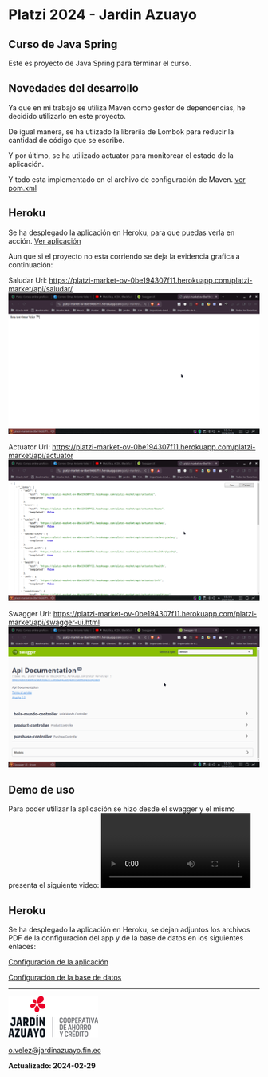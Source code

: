 # Platzi 2024 - Jardin Azuayo

## Curso de Java Spring
Este es proyecto de Java Spring para terminar el curso.

## Novedades del desarrollo
Ya que en mi trabajo se utiliza Maven como gestor de dependencias, he decidido utilizarlo en este proyecto.

De igual manera, se ha utlizado la libreriía de Lombok para reducir la cantidad de código que se escribe.

Y por último, se ha utilizado actuator para monitorear el estado de la aplicación.

Y todo esta implementado en el archivo de configuración de Maven.  [ver pom.xml](pom.xml)

## Heroku 
Se ha desplegado la aplicación en Heroku, para que puedas verla en acción. [Ver aplicación](https://platzi-market-ov-0be194307f11.herokuapp.com/platzi-market/api/swagger-ui.html)

Aun que si el proyecto no esta corriendo se deja la evidencia grafica a continuación:

Saludar
Url: https://platzi-market-ov-0be194307f11.herokuapp.com/platzi-market/api/saludar/
![logo](./imagenes/saludar.png)

Actuator
Url: https://platzi-market-ov-0be194307f11.herokuapp.com/platzi-market/api/actuator
![logo](./imagenes/actuator.png)


Swagger
Url: https://platzi-market-ov-0be194307f11.herokuapp.com/platzi-market/api/swagger-ui.html
![logo](./imagenes/swagger.png)


## Demo de uso
Para poder utilizar la aplicación se hizo desde el swagger y el mismo presenta el siguiente video:
![Vide Swagger](./imagenes/uso.mp4)


## Heroku
Se ha desplegado la aplicación en Heroku, se dejan adjuntos los archivos PDF de la configuracion del app y de la base de datos en los siguientes enlaces:

[Configuración de la aplicación](./imagenes/platzi-market-ovHeroku.pdf)

[Configuración de la base de datos](./imagenes/postgresql-opaque-29209HerokuData.pdf)

---
![logo](./imagenes/logo.png)


<o.velez@jardinazuayo.fin.ec>

**Actualizado: 2024-02-29**
